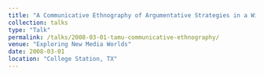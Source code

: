 ```yaml
---
title: "A Communicative Ethnography of Argumentative Strategies in a Wikipedian Content Dispute"
collection: talks
type: "Talk"
permalink: /talks/2008-03-01-tamu-communicative-ethnography/ 
venue: "Exploring New Media Worlds"
date: 2008-03-01
location: "College Station, TX"
---
```

